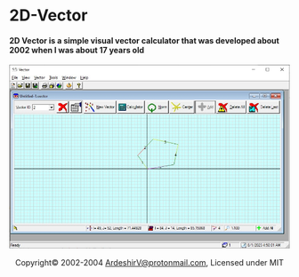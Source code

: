 # 2D-Vector
#### 2D Vector is a simple visual vector calculator that was developed about 2002 when I was about 17 years old
![2D Vector](https://github.com/ArdeshirV/2D-Vector/blob/main/_2D%20Vector/Img/ArdeshirV-2DVector.jpg)
<p style="text-align: center; width: 100%; ">Copyright&copy; 2002-2004 <a href="mailto:ArdeshirV@protonmail.com">ArdeshirV@protonmail.com</a>, Licensed under MIT</p>
